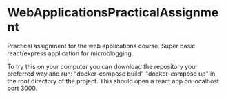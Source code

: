 # WebApplicationsPracticalAssignment
Practical assignment for the web applications course. Super basic react/express application for microblogging.

To try this on your computer you can download the repository your preferred way and run:
"docker-compose build"
"docker-compose up"
in the root directory of the project. This should open a react app on localhost port 3000.
